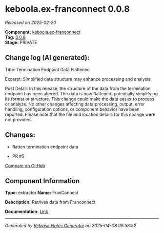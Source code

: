 #  keboola.ex-franconnect 0.0.8

_Released on 2025-02-20_

**Component:** [keboola.ex-franconnect](https://github.com/keboola/component-franconnect)  
**Tag:** [0.0.8](https://github.com/keboola/component-franconnect/releases/tag/0.0.8)  
**Stage:** PRIVATE


## Change log (AI generated):
Title: Termination Endpoint Data Flattened

Excerpt: Simplified data structure may enhance processing and analysis.

Post Detail: 
In this release, the structure of the data from the termination endpoint has been altered. The data is now flattened, potentially simplifying its format or structure. This change could make the data easier to process or analyze. No other changes affecting data processing, output, error handling, configuration options, or component behavior have been reported. Please note that the file and location details for this change were not provided.



## Changes:



- flatten termination endpoint data 




- PR #5 



[Compare on GitHub](https://github.com/keboola/component-franconnect/compare/0.0.7...0.0.8)



## Component Information
**Type:** extractor
**Name:** FranConnect

**Description:** Retrives data from Franconnect


**Documentation:** [Link](https://github.com/keboola/component-franconnect/blob/master/README.md)



---
_Generated by [Release Notes Generator](https://github.com/keboola/release-notes-generator)
on 2025-04-08 09:58:52_